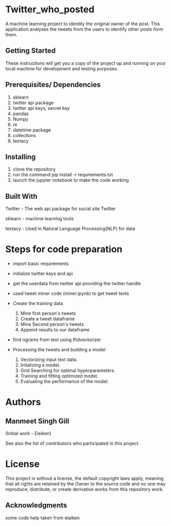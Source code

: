 # Twitter_who_posted
A machine learning project to identity the original owner of the post. This application analyses the tweets from the users to identify other posts form them.

## Getting Started
These instructions will get you a copy of the project up and running on your local machine for development and testing purposes.

## Prerequisites/ Dependencies
1. sklearn
2. twitter api package
3. twitter api keys, secret key
4. pandas
5. Numpy
6. re
7. datetime package
8. collections
9. textacy

## Installing
1. clone the repository
2. run the command
pip install -r requirements.txt
3. launch the jupyter notebook to make the code working

## Built With
Twitter - The web api package for social site Twitter

sklearn - machine learning tools

textacy - Used in Natural Language Processing(NLP) for data

# Steps for code preparation
* import basic requirements

* initialize twitter keys and api

* get the userdata from twitter api providing the twitter handle

* used tweet miner code (miner.ipynb) to get tweet texts

* Create the training data
    1. Mine first person's tweets
    2. Create a tweet dataframe
    3. Mine Second person's tweets
    4. Append results to our dataframe
    
* find ngrams from text using tfidvectorizer

* Processing the tweets and building a model
    1. Vectorizing input text data.
    2. Intializing a model.
    3. Grid Searching for optimal hyperparameters.
    4. Training and fitting optimized model.
    5. Evaluating the performance of the model.


# Authors
## Manmeet Singh Gill 
(Initial work - Eleiken)

See also the list of contributors who participated in this project.

# License

This project is  without a license, the default copyright laws apply, meaning that all rights are retained by the Owner to the source code and no one may reproduce, distribute, or create derivative works from this repository work.

## Acknowledgments
some code help taken from elaiken
